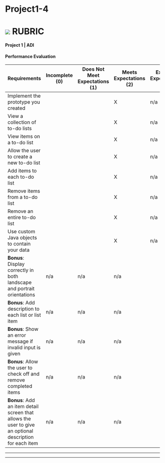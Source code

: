 # Project1-4

# ![](https://ga-dash.s3.amazonaws.com/production/assets/logo-9f88ae6c9c3871690e33280fcf557f33.png) RUBRIC
**Project 1 | ADI** 	 						


#### Performance Evaluation

| Requirements | Incomplete (0) | Does Not Meet Expectations (1) | Meets Expectations (2) | Exceeds Expectations (3) |
|---|---|---|---|---|
| Implement the prototype you created | | | X| n/a |
| View a collection of to-do lists | | | X| n/a |
| View items on a to-do list | | |X | n/a |
| Allow the user to create a new to-do list | | | X | n/a |
| Add items to each to-do list | | | X | n/a |
| Remove items from a to-do list | | |X | n/a |
| Remove an entire to-do list | | |X | n/a |
| Use custom Java objects to contain your data | | | X| n/a |
| **Bonus**: Display correctly in both landscape and portrait orientations  |n/a |n/a |n/a  | |
| **Bonus**: Add description to each list or list item |n/a | n/a|n/a |  |
| **Bonus**: Show an error message if invalid input is given | n/a | n/a | n/a |   |
| **Bonus**: Allow the user to check off and remove completed items | n/a | n/a | n/a |   |
| **Bonus**: Add an item detail screen that allows the user to give an optional description for each item | n/a | n/a | n/a |   |


---


---

